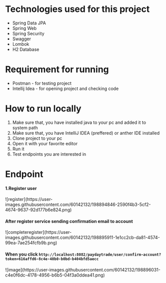 <h1>Technologies used for this project</h1>
<ul>
  <li>Spring Data JPA</li>
  <li>Spring Web</li>
  <li>Spring Security</li>
  <li>Swagger</li>
  <li>Lombok</li>
  <li>H2 Database</li>
</ul>

<h1>Requirement for running</h1>
<ul>
<li>Postman - for testing project</1li>
<li>Intellij Idea - for opening project and checking code</li>
</ul>

<h1>How to run locally</h1>
<ol>
  <li>Make sure that, you have installed java to your pc and added it to system path</li>
  <li>Make sure that, you have IntelliJ IDEA (preffered) or anther IDE installed</li>
  <li>Clone project to your pc</li>
  <li>Open it with your favorite editor</li>
  <li>Run it</li>
  <li>Test endpoints you are interested in</li>
</ol>
 
 <h1>Endpoint</h1>
  
 <h4>1.Register user</h4>
  ![register](https://user-images.githubusercontent.com/60142132/198894846-2590f4b3-5cf2-4674-9637-92d177b6e824.png)

  <h4>After register service sending confirmation email to account</h4>
  ![completeregister](https://user-images.githubusercontent.com/60142132/198895911-1e1cc2cb-da81-4574-99ea-7ae254fcfb9b.png)

<h4>When you click <code>http://localhost:8082/paydaytrade/user/confirm-account?token=616affd6-8c4e-40b0-b0bd-b404bfd5aecc</code></h4>
![image](https://user-images.githubusercontent.com/60142132/198896031-c4e0f6dc-4178-4956-b6b5-04f3a0ddea41.png)

